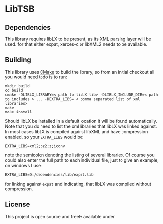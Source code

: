 # LibTSB

## Dependencies
This library requires libLX to be present, as its XML parsing layer will be used. for that either expat, xerces-c or libXML2 needs to be available. 

## Building 
This library uses [CMake](http://cmake.org) to build the library, so from an initial checkout all you would need todo is to run: 


    mkdir build  
    cd build
    cmake -DLIBLX_LIBRARY=< path to libLX lib> -DLIBLX_INCLUDE_DIR=< path to includes > ... -DEXTRA_LIBS= < comma separated list of xml libraries> 
    make  
    make install
    
Should libLX be installed in a default location it will be found automatically. Note that you do need to list the xml libraries that libLX was linked against. In most cases libLX is compiled against libXML and have compression enabled, so your `EXTRA_LIBS` would be:

	EXTRA_LIBS=xml2;bz2;z;iconv

note the semicolon denoting the listing of several libraries. Of course you could also enter the full path to each individual file, just to give an example, on windows I use: 

	EXTRA_LIBS=D:/dependencies/lib/expat.lib

for linking against `expat` and indicating, that libLX was compiled without compression.

## License 
This project is open source and freely available under 
